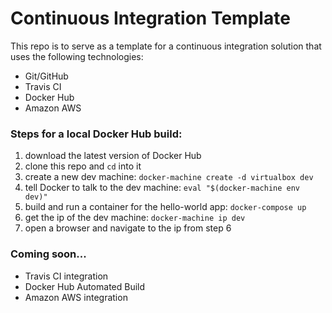 # Continuous Integration Template
This repo is to serve as a template for a continuous integration solution that uses the following technologies:
- Git/GitHub
- Travis CI
- Docker Hub
- Amazon AWS

### Steps for a local Docker Hub build:
1. download the latest version of Docker Hub
2. clone this repo and `cd` into it
3. create a new dev machine: `docker-machine create -d virtualbox dev`
4. tell Docker to talk to the dev machine: `eval "$(docker-machine env dev)"`
5. build and run a container for the hello-world app: `docker-compose up`
6. get the ip of the dev machine: `docker-machine ip dev`
7. open a browser and navigate to the ip from step 6

### Coming soon...
- Travis CI integration
- Docker Hub Automated Build
- Amazon AWS integration

